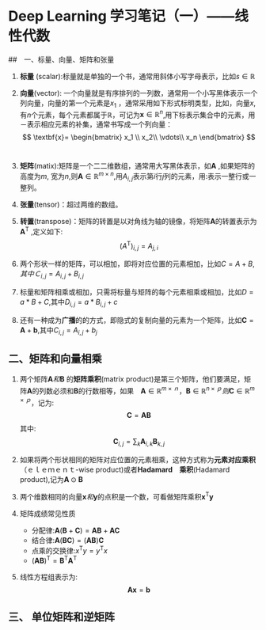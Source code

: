 # Deep Learning 学习笔记（一）——线性代数

##　一、标量、向量、矩阵和张量

1. **标量** (scalar):标量就是单独的一个书，通常用斜体小写字母表示，比如$s\in \mathbb{R}$

2. **向量**(vector): 一个向量就是有序排列的一列数，通常用一个小写黑体表示一个列向量，向量的第一个元素是$x_1$ ，通常采用如下形式标明类型，比如，向量$x$,有$n$个元素，每个元素都属于$\mathbb{R}$，可记为$\textbf{x}\in\mathbb{R}^n$,用下标表示集合中的元素，用－表示相应元素的补集，通常书写成一个列向量：
   $$
   \textbf{x}=
   \begin{bmatrix}
   x_1 \\
   x_2\\
   \vdots\\
   x_n
   \end{bmatrix}
   $$
   ​

3. **矩阵**(matix):矩阵是一个二二维数组，通常用大写黑体表示，如$\textbf{A}$ ,如果矩阵的高度为$m$, 宽为$n$,则$\textbf{A} \in \mathbb{R}^{m×n}$,用$A_{i,j}$表示第$i$行$j$列的元素，用$:$表示一整行或一整列。

4. **张量**(tensor)：超过两维的数组。

5. **转置**(transpose)：矩阵的转置是以对角线为轴的镜像，将矩阵$\textbf{A}$的转置表示为$\textbf{A}^\mathrm{T}$ ,定义如下:
   $$
   (A^{\mathrm{T}})_{i,j}=A_{j,i}
   $$

6. 两个形状一样的矩阵，可以相加，即将对应位置的元素相加，比如$C=A+B,其中Ｃ_{i,j}=A_{i,j}+B_{i,j}$ 

7. 标量和矩阵相乘或相加，只需将标量与矩阵的每个元素相乘或相加，比如$D=a*B +C$,其中$D_{i,j}=a*B_{i,j}+c$

8. 还有一种成为**广播**的的方式，即隐式的复制向量的元素为一个矩阵，比如$\textbf{C}=\textbf{A}+\textbf{b}$,其中$C_{i,j}=A_{i,j}+b_j$

## 二、矩阵和向量相乘

1. 两个矩阵$\textbf{A}和\textbf{B}$ 的**矩阵乘积**(matrix product)是第三个矩阵，他们要满足，矩阵$\textbf{A}$的列数必须和$\textbf{B}$的行数相等，如果　$\textbf{A}\in \mathbb{R}^{m×ｎ}，\textbf{B}\in \mathbb{R}^{n×ｐ}则\textbf{C}\in\mathbb{R}^{m×ｐ}$，记为:
   $$
   \textbf{C}=\textbf{A}\textbf{B}
   $$
   其中:
   $$
   \textbf{C}_{i,j}=\sum_{k}\textbf{A}_{i,k}\textbf{B}_{k,j}
   $$

2. 如果将两个形状相同的矩阵对应位置的元素相乘，这种方式称为**元素对应乘积**（ｅｌｅｍｅｎｔ-wise product)或者**Hadamard　乘积**(Hadamard product),记为$\textbf{A}\odot\textbf{B}$

3. 两个维数相同的向量$\textbf{x}和\textbf{y}$的点积是一个数，可看做矩阵乘积$\textbf{x}^\mathrm{T}\textbf{y}$

4. 矩阵成绩常见性质

   * 分配律:$\textbf{A}(\textbf{B}+\textbf{C})=\textbf{A}\textbf{B}+\textbf{A}\textbf{C}$
   * 结合律:$\textbf{A}(\textbf{B}\textbf{C})=(\textbf{A}\textbf{B})\textbf{C}$
   * 点乘的交换律:$x^\mathrm{T}y=y^\mathrm{T}x$
   * $(\textbf{A}\textbf{B})^{\mathrm{T}}=\textbf{B}^\mathrm{T}\textbf{A}^\mathrm{T}$

5. 线性方程组表示为:
   $$
   \textbf{A}\textbf{x}=\textbf{b}
   $$


## 三、 单位矩阵和逆矩阵

